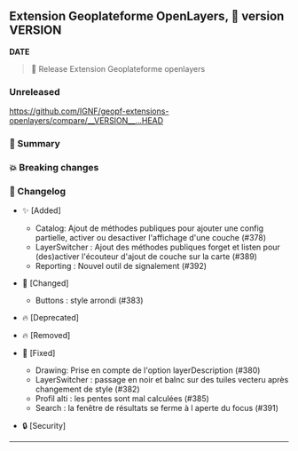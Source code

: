 ## Extension Geoplateforme OpenLayers, 🔖 version __VERSION__

__DATE__
> 🚀 Release Extension Geoplateforme openlayers

### Unreleased

<https://github.com/IGNF/geopf-extensions-openlayers/compare/__VERSION__...HEAD>

### 🎉 Summary

### 💥 Breaking changes

### 📖 Changelog

* ✨ [Added]

  - Catalog: Ajout de méthodes publiques pour ajouter une config partielle, activer ou desactiver l'affichage d'une couche (#378)
  - LayerSwitcher : Ajout des méthodes publiques forget et listen pour (des)activer l'écouteur d'ajout de couche sur la carte (#389)
  - Reporting : Nouvel outil de signalement (#392)

* 🔨 [Changed]

  - Buttons : style arrondi (#383)

* 🔥 [Deprecated]

* 🔥 [Removed]

* 🐛 [Fixed]

  - Drawing: Prise en compte de l'option layerDescription (#380)
  - LayerSwitcher : passage en noir et balnc sur des tuiles vecteru après changement de style (#382)
  - Profil alti : les pentes sont mal calculées (#385)
  - Search : la fenêtre de résultats se ferme à l aperte du focus (#391)

* 🔒 [Security]


---
